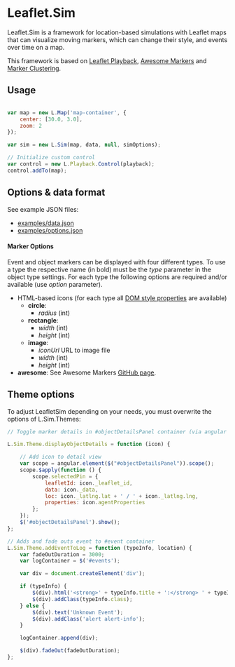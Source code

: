 # Leaflet.Sim

Leaflet.Sim is a framework for location-based simulations with Leaflet maps that can visualize moving markers, which can change their style, and events over time on a map.

This framework is based on [Leaflet Playback](https://github.com/hallahan/LeafletPlayback), [Awesome Markers](https://github.com/lvoogdt/Leaflet.awesome-markers) and [Marker Clustering](https://github.com/Leaflet/Leaflet.markercluster).

## Usage
```javascript

var map = new L.Map('map-container', {
    center: [30.0, 3.0],
    zoom: 2
});

var sim = new L.Sim(map, data, null, simOptions);

// Initialize custom control
var control = new L.Playback.Control(playback);
control.addTo(map);

```

## Options & data format

See example JSON files:
- [examples/data.json](examples/data.json)
- [examples/options.json](examples/options.json)

#### Marker Options

Event and object markers can be displayed with four different types. To use a type the respective name (in bold) must be the *type* parameter in the object type settings.
For each type the following options are required and/or available (use *option* parameter).

- HTML-based icons (for each type all [DOM style properties](http://www.w3schools.com/jsref/dom_obj_style.asp) are available)
    - **circle**:
        - *radius* (int)
    - **rectangle**:
        - *width* (int)
        - *height* (int)
    - **image**:
        - *iconUrl* URL to image file
        - *width* (int)
        - *height* (int)
- **awesome**: See Awesome Markers [GitHub page](https://github.com/lvoogdt/Leaflet.awesome-markers).


## Theme options

To adjust LeafletSim depending on your needs, you must overwrite the options of L.Sim.Themes:

```javascript
// Toggle marker details in #objectDetailsPanel container (via angular scope)

L.Sim.Theme.displayObjectDetails = function (icon) {

    // Add icon to detail view
    var scope = angular.element($("#objectDetailsPanel")).scope();
    scope.$apply(function () {
        scope.selectedPin = {
            leafletId: icon._leaflet_id,
            data: icon._data,
            loc: icon._latlng.lat + ' / ' + icon._latlng.lng,
            properties: icon.agentProperties
        };
    });
    $('#objectDetailsPanel').show();
};

// Adds and fade outs event to #event container
L.Sim.Theme.addEventToLog = function (typeInfo, location) {
    var fadeOutDuration = 3000;
    var logContainer = $('#events');

    var div = document.createElement('div');

    if (typeInfo) {
        $(div).html('<strong>' + typeInfo.title + ':</strong> ' + typeInfo.description);
        $(div).addClass(typeInfo.class);
    } else {
        $(div).text('Unknown Event');
        $(div).addClass('alert alert-info');
    }

    logContainer.append(div);

    $(div).fadeOut(fadeOutDuration);
};

```
